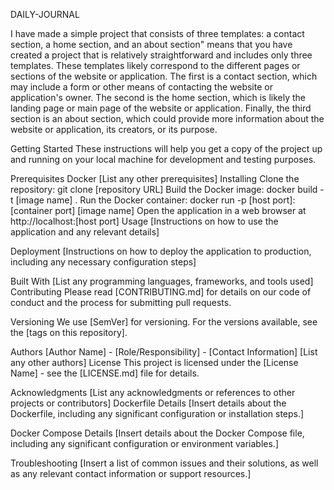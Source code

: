 
DAILY-JOURNAL 

I have made a simple project that consists of three templates: a contact section, a home section, and an about section" means that you have created a project that is relatively straightforward and includes only three templates. These templates likely correspond to the different pages or sections of the website or application. The first is a contact section, which may include a form or other means of contacting the website or application's owner. The second is the home section, which is likely the landing page or main page of the website or application. Finally, the third section is an about section, which could provide more information about the website or application, its creators, or its purpose.


Getting Started
These instructions will help you get a copy of the project up and running on your local machine for development and testing purposes.

Prerequisites
Docker
[List any other prerequisites]
Installing
Clone the repository: git clone [repository URL]
Build the Docker image: docker build -t [image name] .
Run the Docker container: docker run -p [host port]:[container port] [image name]
Open the application in a web browser at http://localhost:[host port]
Usage
[Instructions on how to use the application and any relevant details]

Deployment
[Instructions on how to deploy the application to production, including any necessary configuration steps]

Built With
[List any programming languages, frameworks, and tools used]
Contributing
Please read [CONTRIBUTING.md] for details on our code of conduct and the process for submitting pull requests.

Versioning
We use [SemVer] for versioning. For the versions available, see the [tags on this repository].

Authors
[Author Name] - [Role/Responsibility] - [Contact Information]
[List any other authors]
License
This project is licensed under the [License Name] - see the [LICENSE.md] file for details.

Acknowledgments
[List any acknowledgments or references to other projects or contributors]
Dockerfile Details
[Insert details about the Dockerfile, including any significant configuration or installation steps.]

Docker Compose Details
[Insert details about the Docker Compose file, including any significant configuration or environment variables.]

Troubleshooting
[Insert a list of common issues and their solutions, as well as any relevant contact information or support resources.]
